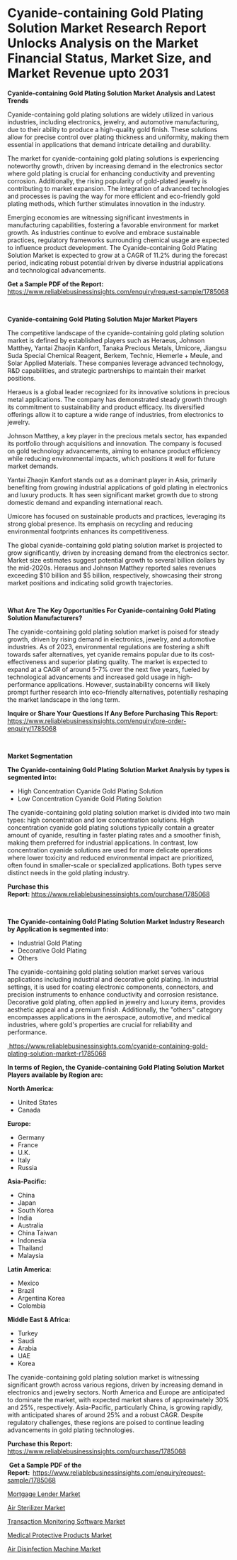 <p><h1>Cyanide-containing Gold Plating Solution Market Research Report Unlocks Analysis on the Market Financial Status, Market Size, and Market Revenue upto 2031</h1></p><p><strong>Cyanide-containing Gold Plating Solution Market Analysis and Latest Trends</strong></p>
<p><p>Cyanide-containing gold plating solutions are widely utilized in various industries, including electronics, jewelry, and automotive manufacturing, due to their ability to produce a high-quality gold finish. These solutions allow for precise control over plating thickness and uniformity, making them essential in applications that demand intricate detailing and durability.</p><p>The market for cyanide-containing gold plating solutions is experiencing noteworthy growth, driven by increasing demand in the electronics sector where gold plating is crucial for enhancing conductivity and preventing corrosion. Additionally, the rising popularity of gold-plated jewelry is contributing to market expansion. The integration of advanced technologies and processes is paving the way for more efficient and eco-friendly gold plating methods, which further stimulates innovation in the industry.</p><p>Emerging economies are witnessing significant investments in manufacturing capabilities, fostering a favorable environment for market growth. As industries continue to evolve and embrace sustainable practices, regulatory frameworks surrounding chemical usage are expected to influence product development. The Cyanide-containing Gold Plating Solution Market is expected to grow at a CAGR of 11.2% during the forecast period, indicating robust potential driven by diverse industrial applications and technological advancements.</p></p>
<p><strong>Get a Sample PDF of the Report:&nbsp;</strong> <a href="https://www.reliablebusinessinsights.com/enquiry/request-sample/1785068?utm_campaign=1119&utm_medium=2&utm_source=Github&utm_content=ia&utm_term=18112024&utm_id=cyanide-containing-gold-plating-solution">https://www.reliablebusinessinsights.com/enquiry/request-sample/1785068</a></p>
<p>&nbsp;</p>
<p><strong>Cyanide-containing Gold Plating Solution Major Market Players</strong></p>
<p><p>The competitive landscape of the cyanide-containing gold plating solution market is defined by established players such as Heraeus, Johnson Matthey, Yantai Zhaojin Kanfort, Tanaka Precious Metals, Umicore, Jiangsu Suda Special Chemical Reagent, Berkem, Technic, Hiemerle + Meule, and Solar Applied Materials. These companies leverage advanced technology, R&D capabilities, and strategic partnerships to maintain their market positions.</p><p>Heraeus is a global leader recognized for its innovative solutions in precious metal applications. The company has demonstrated steady growth through its commitment to sustainability and product efficacy. Its diversified offerings allow it to capture a wide range of industries, from electronics to jewelry.</p><p>Johnson Matthey, a key player in the precious metals sector, has expanded its portfolio through acquisitions and innovation. The company is focused on gold technology advancements, aiming to enhance product efficiency while reducing environmental impacts, which positions it well for future market demands.</p><p>Yantai Zhaojin Kanfort stands out as a dominant player in Asia, primarily benefiting from growing industrial applications of gold plating in electronics and luxury products. It has seen significant market growth due to strong domestic demand and expanding international reach.</p><p>Umicore has focused on sustainable products and practices, leveraging its strong global presence. Its emphasis on recycling and reducing environmental footprints enhances its competitiveness.</p><p>The global cyanide-containing gold plating solution market is projected to grow significantly, driven by increasing demand from the electronics sector. Market size estimates suggest potential growth to several billion dollars by the mid-2020s. Heraeus and Johnson Matthey reported sales revenues exceeding $10 billion and $5 billion, respectively, showcasing their strong market positions and indicating solid growth trajectories.</p></p>
<p>&nbsp;</p>
<p><strong>What Are The Key Opportunities For Cyanide-containing Gold Plating Solution Manufacturers?</strong></p>
<p><p>The cyanide-containing gold plating solution market is poised for steady growth, driven by rising demand in electronics, jewelry, and automotive industries. As of 2023, environmental regulations are fostering a shift towards safer alternatives, yet cyanide remains popular due to its cost-effectiveness and superior plating quality. The market is expected to expand at a CAGR of around 5-7% over the next five years, fueled by technological advancements and increased gold usage in high-performance applications. However, sustainability concerns will likely prompt further research into eco-friendly alternatives, potentially reshaping the market landscape in the long term.</p></p>
<p><strong>Inquire or Share Your Questions If Any Before Purchasing This Report:</strong> <a href="https://www.reliablebusinessinsights.com/enquiry/pre-order-enquiry/1785068?utm_campaign=1119&utm_medium=2&utm_source=Github&utm_content=ia&utm_term=18112024&utm_id=cyanide-containing-gold-plating-solution">https://www.reliablebusinessinsights.com/enquiry/pre-order-enquiry/1785068</a></p>
<p>&nbsp;</p>
<p><strong>Market Segmentation</strong></p>
<p><strong>The Cyanide-containing Gold Plating Solution Market Analysis by types is segmented into:</strong></p>
<p><ul><li>High Concentration Cyanide Gold Plating Solution</li><li>Low Concentration Cyanide Gold Plating Solution</li></ul></p>
<p><p>The cyanide-containing gold plating solution market is divided into two main types: high concentration and low concentration solutions. High concentration cyanide gold plating solutions typically contain a greater amount of cyanide, resulting in faster plating rates and a smoother finish, making them preferred for industrial applications. In contrast, low concentration cyanide solutions are used for more delicate operations where lower toxicity and reduced environmental impact are prioritized, often found in smaller-scale or specialized applications. Both types serve distinct needs in the gold plating industry.</p></p>
<p><strong>Purchase this Report:&nbsp;</strong><a href="https://www.reliablebusinessinsights.com/purchase/1785068?utm_campaign=1119&utm_medium=2&utm_source=Github&utm_content=ia&utm_term=18112024&utm_id=cyanide-containing-gold-plating-solution">https://www.reliablebusinessinsights.com/purchase/1785068</a></p>
<p>&nbsp;</p>
<p><strong>The Cyanide-containing Gold Plating Solution Market Industry Research by Application is segmented into:</strong></p>
<p><ul><li>Industrial Gold Plating</li><li>Decorative Gold Plating</li><li>Others</li></ul></p>
<p><p>The cyanide-containing gold plating solution market serves various applications including industrial and decorative gold plating. In industrial settings, it is used for coating electronic components, connectors, and precision instruments to enhance conductivity and corrosion resistance. Decorative gold plating, often applied in jewelry and luxury items, provides aesthetic appeal and a premium finish. Additionally, the "others" category encompasses applications in the aerospace, automotive, and medical industries, where gold's properties are crucial for reliability and performance.</p></p>
<p><a href="https://www.reliablebusinessinsights.com/cyanide-containing-gold-plating-solution-market-r1785068?utm_campaign=1119&utm_medium=2&utm_source=Github&utm_content=ia&utm_term=18112024&utm_id=cyanide-containing-gold-plating-solution">&nbsp;https://www.reliablebusinessinsights.com/cyanide-containing-gold-plating-solution-market-r1785068</a></p>
<p><strong>In terms of Region, the Cyanide-containing Gold Plating Solution Market Players available by Region are:</strong></p>
<p>
    <p> <strong> North America: </strong>
        <ul>
            <li>United States</li>
            <li>Canada</li>
        </ul>
        </p> 
    <p> <strong> Europe: </strong>
        <ul>
            <li>Germany</li>
            <li>France</li>
            <li>U.K.</li>
            <li>Italy</li>
            <li>Russia</li>
        </ul>
        </p> 
    <p> <strong> Asia-Pacific: </strong>
        <ul>
            <li>China</li>
            <li>Japan</li>
            <li>South Korea</li>
            <li>India</li>
            <li>Australia</li>
            <li>China Taiwan</li>
            <li>Indonesia</li>
            <li>Thailand</li>
            <li>Malaysia</li>
        </ul>
        </p> 
    <p> <strong> Latin America: </strong>
        <ul>
            <li>Mexico</li>
            <li>Brazil</li>
            <li>Argentina Korea</li>
            <li>Colombia</li>
        </ul>
        </p> 
    <p> <strong> Middle East & Africa: </strong>
        <ul>
            <li>Turkey</li>
            <li>Saudi</li>
            <li>Arabia</li>
            <li>UAE</li>
            <li>Korea</li>
        </ul>
    </p>
    </p>
<p><p>The cyanide-containing gold plating solution market is witnessing significant growth across various regions, driven by increasing demand in electronics and jewelry sectors. North America and Europe are anticipated to dominate the market, with expected market shares of approximately 30% and 25%, respectively. Asia-Pacific, particularly China, is growing rapidly, with anticipated shares of around 25% and a robust CAGR. Despite regulatory challenges, these regions are poised to continue leading advancements in gold plating technologies.</p></p>
<p><strong>Purchase this Report: </strong><a href="https://www.reliablebusinessinsights.com/purchase/1785068?utm_campaign=1119&utm_medium=2&utm_source=Github&utm_content=ia&utm_term=18112024&utm_id=cyanide-containing-gold-plating-solution">https://www.reliablebusinessinsights.com/purchase/1785068</a></p>
<p>&nbsp;<strong>Get a Sample PDF of the Report:&nbsp;&nbsp;</strong><a href="https://www.reliablebusinessinsights.com/enquiry/request-sample/1785068?utm_campaign=1119&utm_medium=2&utm_source=Github&utm_content=ia&utm_term=18112024&utm_id=cyanide-containing-gold-plating-solution">https://www.reliablebusinessinsights.com/enquiry/request-sample/1785068</a></p>
<p><strong></strong></p>
<p><p><a href="https://issuu.com/reportprime-2/docs/mortgage-lender-market-size-2030.pp_83acd3adf94fac?utm_campaign=1119&utm_medium=2&utm_source=Github&utm_content=ia&utm_term=18112024&utm_id=cyanide-containing-gold-plating-solution">Mortgage Lender Market</a></p><p><a href="https://www.linkedin.com/pulse/emerging-technologies-reshaping-air-sterilizer-market-cvbse?utm_campaign=1119&utm_medium=2&utm_source=Github&utm_content=ia&utm_term=18112024&utm_id=cyanide-containing-gold-plating-solution">Air Sterilizer Market</a></p><p><a href="https://issuu.com/reportprime-2/docs/transaction-monitoring-software-mar_b34a25c51be944?utm_campaign=1119&utm_medium=2&utm_source=Github&utm_content=ia&utm_term=18112024&utm_id=cyanide-containing-gold-plating-solution">Transaction Monitoring Software Market</a></p><p><a href="https://www.linkedin.com/pulse/medical-protective-products-market-trends-insights-type-b7ste?utm_campaign=1119&utm_medium=2&utm_source=Github&utm_content=ia&utm_term=18112024&utm_id=cyanide-containing-gold-plating-solution">Medical Protective Products Market</a></p><p><a href="https://www.linkedin.com/pulse/comprehensive-air-disinfection-machine-market-report-regional-u2zqe?utm_campaign=1119&utm_medium=2&utm_source=Github&utm_content=ia&utm_term=18112024&utm_id=cyanide-containing-gold-plating-solution">Air Disinfection Machine Market</a></p></p>